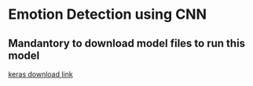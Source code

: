# Emotion Detection using CNN
## Mandantory to download model files to run this model

[keras download link](https://drive.google.com/drive/folders/1doFI1V4EOg1C1oRsv4fr8kat7ndgdjcP?usp=sharing)


